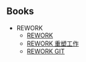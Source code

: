 ## Books
* REWORK
    * [REWORK](http://37signals.com/rework/)
    * [REWORK 重塑工作](http://www.v2ex.com/rework)
    * [REWORK GIT](https://github.com/livid/rework)
